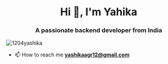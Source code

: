<h1 align="center">Hi 👋, I'm Yahika</h1>
<h3 align="center">A passionate backend developer from India</h3>

<p align="left"> <img src="https://komarev.com/ghpvc/?username=1204yashika&label=Profile%20views&color=0e75b6&style=flat" alt="1204yashika" /> </p>

- 📫 How to reach me **yashikaagr12@gmail.com**


